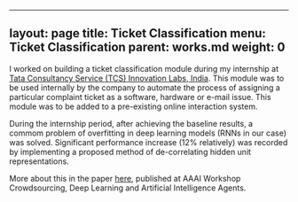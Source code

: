 
---
layout: page
title: Ticket Classification
menu: Ticket Classification
parent: works.md
weight: 0
---

I worked on building a ticket classification module during my internship at [Tata Consultancy Service (TCS) Innovation Labs, India](https://www.tcs.com/research-and-innovation). This module was to be used internally by the company to automate the process of assigning a particular complaint ticket as a software, hardware or e-mail issue. This module was to be added to a pre-existing online interaction system.   

During the internship period, after achieving the baseline results, a commom problem of overfitting in deep learning models (RNNs in our case) was solved. Significant performance increase (12% relatively) was recorded by implementing a proposed method of de-correlating hidden unit representations. 

More about this in the paper [here](https://www.aaai.org/ocs/index.php/WS/AAAIW17/paper/download/15145/14699), published at AAAI Workshop Crowdsourcing, Deep Learning and Artificial Intelligence Agents.
